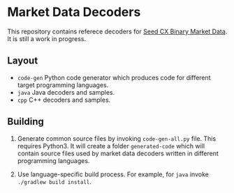 # Market Data Decoders

This repository contains referece decoders for [Seed CX Binary Market Data](https://www.seedcx.com/api/bin-md/). It is still a work in progress. 


## Layout

* `code-gen` Python code generator which produces code for different target programming languages.
* `java` Java decoders and samples.
* `cpp` C++ decoders and samples.

## Building

1. Generate common source files by invoking `code-gen-all.py` file. This requires Python3.
   It will create a folder `generated-code` which will contain source files used by
   market data decoders written in different programming languages.

2. Use language-specific build process. For example, for `java` invoke `./gradlew build install`.

